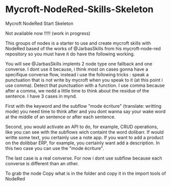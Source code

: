 # Mycroft-NodeRed-Skills-Skeleton
Mycroft NodeRed Start Skeleton 

Not available now !!!!! (work in progress)

This groups of nodes is a starter to use and create mycroft skills with NodeRed based of the works of @JarbasSkills from his mycroft-node-red repository so you must have it do have the following working.

You will see @JarbasSkills implents 2 node type one fallback and one converse. I dont use it because, i think most on cases gonna have a specifique converse flow, instead i use the following tricks : speak a punctuation that is not write by mycroft when you speak to it (at this point i use comma). Detect that punctuation with a function. I use comma because after a comma, we nedd a little time to think about the residue of the sentence. I have 3 cases in mynd.

First with the keyword and the subflow "mode écriture" (translate: writting mode) you need time to think after and you dont wanna say your wake word at the middle of an sentence or after each sentence.

Second, you would activate an API to do, for example, CRUD operations, like you can see with the subflows wich containt the word dolibarr. If would writte some text, you certainly use a note app. If you want to add a product on the dolibbar ERP, for example, you certainly want add a description. In this two case you can use the "mode écriture".

The last case is a real converse. For now i dont use subflow because each converse is different than an other.

To grab the node Copy what is in the folder and copy it in the import tools of NodeRed
